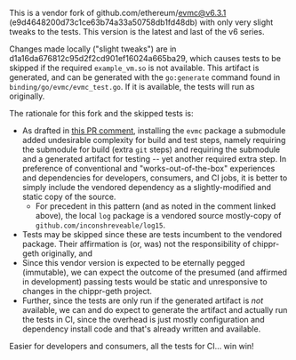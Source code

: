 
This is a vendor fork of github.com/ethereum/evmc@v6.3.1 (e9d4648200d73c1ce63b74a33a50758db1fd48db) with only
very slight tweaks to the tests.  This version is the latest and last of the v6 series.

Changes made locally ("slight tweaks") are in d1a16da676812c95d2f2cd901ef16024a665ba29, which causes
tests to be skipped if the required `example_vm.so` is not available. This artifact
is generated, and can be generated with the `go:generate` command found in 
`binding/go/evmc/evmc_test.go`. If it is available, the tests will run as originally.

The rationale for this fork and the skipped tests is:
- As drafted in [this PR comment](https://github.com/etclabscore/chippr-geth/pull/57#issuecomment-656170790),
  installing the `evmc` package a submodule added undesirable complexity for build and test steps, namely
  requiring the submodule for build (extra `git` steps) and requiring the submodule and a generated artifact
  for testing -- yet another required extra step. In preference of conventional and "works-out-of-the-box"
  experiences and dependencies for developers, consumers, and CI jobs, it is better to simply include the
  vendored dependency as a slightly-modified and static copy of the source.
  + For precedent in this pattern (and as noted in the comment linked above), the local `log` package
    is a vendored source mostly-copy of `github.com/inconshreveable/log15`. 
- Tests may be skipped since these are tests incumbent to the vendored package. Their affirmation is (or, was)
  not the responsibility of chippr-geth originally, and
- Since this vendor version is expected to be eternally pegged (immutable), we can expect the outcome
  of the presumed (and affirmed in development) passing tests would be static and unresponsive to changes
  in the chippr-geth project.
- Further, since the tests are only run if the generated artifact is _not_ available, we can
  and do expect to generate the artifact and actually run the tests in CI, since the overhead is just
  mostly configuration and dependency install code and that's already written and available.

Easier for developers and consumers, all the tests for CI... win win!





